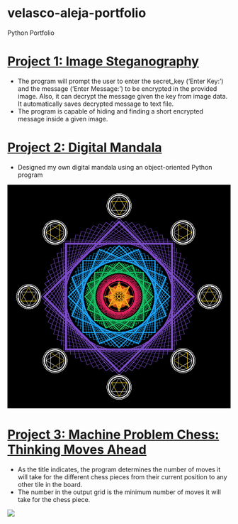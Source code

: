 # velasco-aleja-portfolio
Python Portfolio

# [Project 1: Image Steganography](https://github.com/alehuuh/img-stenography)
* The program will prompt the user to enter the secret_key (‘Enter Key:’) and the message (‘Enter Message:’) to be encrypted in the provided image. Also, it can decrypt the message given the key from image data. It automatically saves decrypted message to text file.
* The program is capable of hiding and finding a short encrypted message inside a given image.

# [Project 2: Digital Mandala](https://github.com/alehuuh/digital-mandala)
* Designed my own digital mandala using an object-oriented Python program
  
![](sp2_output.png)

# [Project 3: Machine Problem Chess: Thinking Moves Ahead](https://github.com/PlayingNumbers/ds_salary_proj) 
* As the title indicates, the program determines the number of moves it will take for the different chess pieces from their current position to any other tile in the board.
* The number in the output grid is the minimum number of moves it will take for the chess piece.
  
![](/images/positions_by_state.png)
